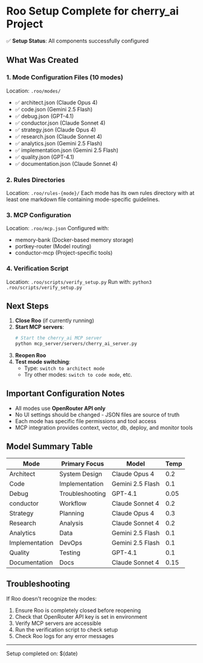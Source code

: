 # Roo Setup Complete for cherry_ai Project

✅ **Setup Status**: All components successfully configured

## What Was Created

### 1. Mode Configuration Files (10 modes)
Location: `.roo/modes/`
- ✅ architect.json (Claude Opus 4)
- ✅ code.json (Gemini 2.5 Flash)
- ✅ debug.json (GPT-4.1)
- ✅ conductor.json (Claude Sonnet 4)
- ✅ strategy.json (Claude Opus 4)
- ✅ research.json (Claude Sonnet 4)
- ✅ analytics.json (Gemini 2.5 Flash)
- ✅ implementation.json (Gemini 2.5 Flash)
- ✅ quality.json (GPT-4.1)
- ✅ documentation.json (Claude Sonnet 4)

### 2. Rules Directories
Location: `.roo/rules-{mode}/`
Each mode has its own rules directory with at least one markdown file containing mode-specific guidelines.

### 3. MCP Configuration
Location: `.roo/mcp.json`
Configured with:
- memory-bank (Docker-based memory storage)
- portkey-router (Model routing)
- conductor-mcp (Project-specific tools)

### 4. Verification Script
Location: `.roo/scripts/verify_setup.py`
Run with: `python3 .roo/scripts/verify_setup.py`

## Next Steps

1. **Close Roo** (if currently running)
2. **Start MCP servers**:
   ```bash
   # Start the cherry_ai MCP server
   python mcp_server/servers/cherry_ai_server.py
   ```
3. **Reopen Roo**
4. **Test mode switching**:
   - Type: `switch to architect mode`
   - Try other modes: `switch to code mode`, etc.

## Important Configuration Notes

- All modes use **OpenRouter API only**
- No UI settings should be changed - JSON files are source of truth
- Each mode has specific file permissions and tool access
- MCP integration provides context, vector, db, deploy, and monitor tools

## Model Summary Table

| Mode | Primary Focus | Model | Temp |
|------|--------------|-------|------|
| Architect | System Design | Claude Opus 4 | 0.2 |
| Code | Implementation | Gemini 2.5 Flash | 0.1 |
| Debug | Troubleshooting | GPT-4.1 | 0.05 |
| conductor | Workflow | Claude Sonnet 4 | 0.2 |
| Strategy | Planning | Claude Opus 4 | 0.3 |
| Research | Analysis | Claude Sonnet 4 | 0.2 |
| Analytics | Data | Gemini 2.5 Flash | 0.1 |
| Implementation | DevOps | Gemini 2.5 Flash | 0.1 |
| Quality | Testing | GPT-4.1 | 0.1 |
| Documentation | Docs | Claude Sonnet 4 | 0.15 |

## Troubleshooting

If Roo doesn't recognize the modes:
1. Ensure Roo is completely closed before reopening
2. Check that OpenRouter API key is set in environment
3. Verify MCP servers are accessible
4. Run the verification script to check setup
5. Check Roo logs for any error messages

---
Setup completed on: $(date) 